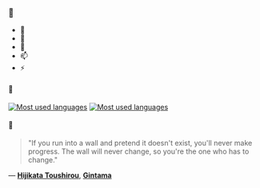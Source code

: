 ### 👋

- 🔭
- 🌱
- 💬
- 📫
- ⚡

#### 🧏

[![Most used languages](https://github-readme-stats-aynah.vercel.app/api/top-langs/?username=aynh&theme=solarized-dark&langs_count=6&layout=compact&hide_title=true)](https://github.com/anuraghazra/github-readme-stats#gh-dark-mode-only)
[![Most used languages](https://github-readme-stats-aynah.vercel.app/api/top-langs/?username=aynh&theme=solarized-light&langs_count=6&layout=compact&hide_title=true)](https://github.com/anuraghazra/github-readme-stats#gh-light-mode-only)

#### 💬

> "If you run into a wall and pretend it doesn't exist, you'll never make progress. The wall will never change, so you're the one who has to change."

&mdash; [**Hijikata Toushirou**](https://myanimelist.net/character.php?q=Hijikata%20Toushirou&cat=character), [**Gintama**](https://myanimelist.net/search/all?q=Gintama&cat=all)
